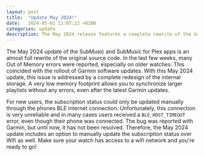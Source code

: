 ```yaml
---
layout: post
title:  "Update May 2024!"
date:   2024-05-01 11:07:22 +0200
categories: update
description: The May 2024 release features a complete rewrite of the SubMusic apps enabling an ultra low memory footprint.
---
```


The May 2024 update of the SubMusic and SubMusic for Plex apps is an almost full rewrite of the original source code. In the last few weeks, many Out of Memory errors were reported, especially on older watches. This coincided with the rollout of Garmin software updates. With this May 2024 update, this issue is addressed by a complete redesign of the internal storage. A very low memory footprint allows you to synchronize larger playlists without any errors, even after the latest Garmin updates. 

For new users, the subscription status could only be updated manually through the phones BLE internet connection. Unfortunately, this connection is very unreliable and in many cases users received a `BLE_HOST_TIMEOUT` error, even though their phone was connected. The bug was reported with Garmin, but until now, it has not been resolved. Therefore, the May 2024 update includes an option to manually update the subscription status over Wifi as well. Make sure your watch has access to a wifi network and you're ready to go!

